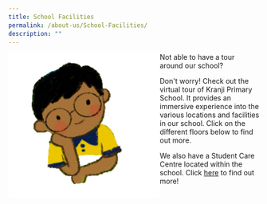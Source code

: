 ```yaml
---
title: School Facilities
permalink: /about-us/School-Facilities/
description: ""
---
```


<div>

<div style="float: left">

<img src="/images/About%20Us/School%20Facilities/deco.png" />

</div><div>

Not able to have a tour around our school? 
	
Don't worry! Check out the virtual tour of Kranji Primary School. It provides an immersive experience into the various locations and facilities in our school. Click on the different floors below to find out more.
	

We also have a Student Care Centre located within the school. Click [here](https://kranjipri-moe-edu-sg-admin.cwp.sg/life-at-kranji/virtual-open-house/virtual-school-tour/student-care-centre) to find out more!

	